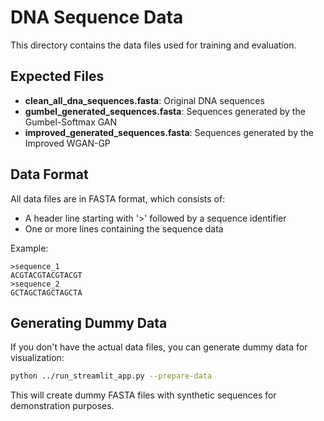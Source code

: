 # DNA Sequence Data

This directory contains the data files used for training and evaluation.

## Expected Files

- **clean_all_dna_sequences.fasta**: Original DNA sequences
- **gumbel_generated_sequences.fasta**: Sequences generated by the Gumbel-Softmax GAN
- **improved_generated_sequences.fasta**: Sequences generated by the Improved WGAN-GP

## Data Format

All data files are in FASTA format, which consists of:
- A header line starting with '>' followed by a sequence identifier
- One or more lines containing the sequence data

Example:
```
>sequence_1
ACGTACGTACGTACGT
>sequence_2
GCTAGCTAGCTAGCTA
```

## Generating Dummy Data

If you don't have the actual data files, you can generate dummy data for visualization:

```bash
python ../run_streamlit_app.py --prepare-data
```

This will create dummy FASTA files with synthetic sequences for demonstration purposes.
